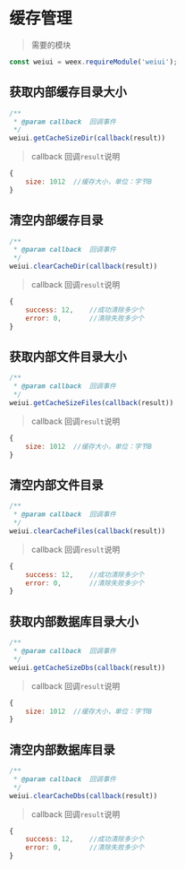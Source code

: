 # 缓存管理

> 需要的模块

```js
const weiui = weex.requireModule('weiui');
```

## 获取内部缓存目录大小
```js
/**
 * @param callback  回调事件
 */
weiui.getCacheSizeDir(callback(result))
```

> callback 回调`result`说明

```js
{
    size: 1012  //缓存大小，单位：字节B
}
```

## 清空内部缓存目录
```js
/**
 * @param callback  回调事件
 */
weiui.clearCacheDir(callback(result))
```

> callback 回调`result`说明

```js
{
    success: 12,    //成功清除多少个
    error: 0,       //清除失败多少个
}
```

## 获取内部文件目录大小
```js
/**
 * @param callback  回调事件
 */
weiui.getCacheSizeFiles(callback(result))
```

> callback 回调`result`说明

```js
{
    size: 1012  //缓存大小，单位：字节B
}
```

## 清空内部文件目录
```js
/**
 * @param callback  回调事件
 */
weiui.clearCacheFiles(callback(result))
```

> callback 回调`result`说明

```js
{
    success: 12,    //成功清除多少个
    error: 0,       //清除失败多少个
}
```
## 获取内部数据库目录大小
```js
/**
 * @param callback  回调事件
 */
weiui.getCacheSizeDbs(callback(result))
```

> callback 回调`result`说明

```js
{
    size: 1012  //缓存大小，单位：字节B
}
```

## 清空内部数据库目录
```js
/**
 * @param callback  回调事件
 */
weiui.clearCacheDbs(callback(result))
```

> callback 回调`result`说明

```js
{
    success: 12,    //成功清除多少个
    error: 0,       //清除失败多少个
}
```


